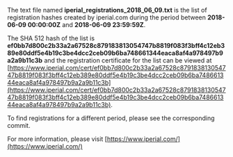 The text file named **iperial_registrations_2018_06_09.txt** is the list of registration hashes created by iperial.com during the period between **2018-06-09 00:00:00Z** and **2018-06-09 23:59:59Z**.

The SHA 512 hash of the list is **ef0bb7d800c2b33a2a67528c879183813054747b8819f083f3bff4c12eb389e80ddf5e4b19c3be4dcc2ceb09b6ba748661344eaca8af4a978497b9a2a9b11c3b** and the registration certificate for the list can be viewed at [https://www.iperial.com/cert/ef0bb7d800c2b33a2a67528c879183813054747b8819f083f3bff4c12eb389e80ddf5e4b19c3be4dcc2ceb09b6ba748661344eaca8af4a978497b9a2a9b11c3b](https://www.iperial.com/cert/ef0bb7d800c2b33a2a67528c879183813054747b8819f083f3bff4c12eb389e80ddf5e4b19c3be4dcc2ceb09b6ba748661344eaca8af4a978497b9a2a9b11c3b).

To find registrations for a different period, please see the corresponding commit.

For more information, please visit [https://www.iperial.com/](https://www.iperial.com/)
